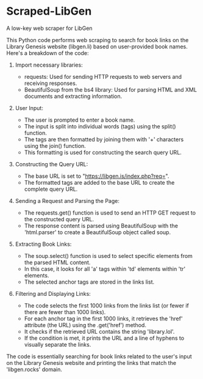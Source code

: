 # Scraped-LibGen
A low-key web scraper for LibGen

This Python code performs web scraping to search for book links on the Library Genesis website (libgen.li) based on user-provided book names. Here's a breakdown of the code:

1. Import necessary libraries:
   - requests: Used for sending HTTP requests to web servers and receiving responses.
   - BeautifulSoup from the bs4 library: Used for parsing HTML and XML documents and extracting information.

2. User Input:
   - The user is prompted to enter a book name.
   - The input is split into individual words (tags) using the split() function.
   - The tags are then formatted by joining them with '+' characters using the join() function.
   - This formatting is used for constructing the search query URL.
     
3. Constructing the Query URL:
   - The base URL is set to "https://libgen.is/index.php?req=".
   - The formatted tags are added to the base URL to create the complete query URL.
     
4. Sending a Request and Parsing the Page:
   - The requests.get() function is used to send an HTTP GET request to the constructed query URL.
   - The response content is parsed using BeautifulSoup with the 'html.parser' to create a BeautifulSoup object called soup.
   
5. Extracting Book Links:
   - The soup.select() function is used to select specific elements from the parsed HTML content.
   - In this case, it looks for all 'a' tags within 'td' elements within 'tr' elements.
   - The selected anchor tags are stored in the links list.
     
6. Filtering and Displaying Links:
   - The code selects the first 1000 links from the links list (or fewer if there are fewer than 1000 links).
   - For each anchor tag in the first 1000 links, it retrieves the 'href' attribute (the URL) using the .get('href') method.
   - It checks if the retrieved URL contains the string 'library.lol'.
   - If the condition is met, it prints the URL and a line of hyphens to visually separate the links.
     
The code is essentially searching for book links related to the user's input on the Library Genesis website and printing the links that match the 'libgen.rocks' domain.
